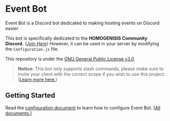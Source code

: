 # Event Bot
Event Bot is a Discord bot dedicated to making hosting events on Discord easier.  

This bot is specifically dedicated to the **HOMOGENISIS Community Discord.** *([Join Here](https://discord.gg/RyMkFzywsT))*
However, it can be used in your server by modifying the `Configuration.js` file. 

This repository is under the [GNU General Public License v3.0](./LICENSE).

> **Notice:** This bot only supports slash commands, please make sure to invite your client with the correct scope if you wish to use this project. ([Learn more here.](https://discordjs.guide/preparations/adding-your-bot-to-servers.html#bot-invite-links))

## Getting Started
Read the [configuration document](src/docs/Configuration.js.md) to learn how to configure Event Bot. [[All documents.]](src/docs)
